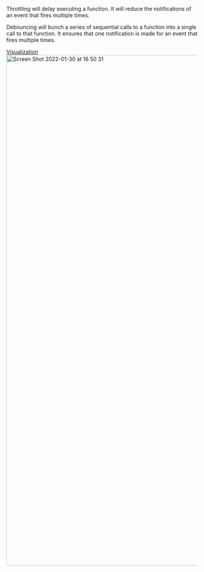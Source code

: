 Throttling will delay executing a function. It will reduce the notifications of an event that fires multiple times.

Debouncing will bunch a series of sequential calls to a function into a single call to that function. It ensures that one notification is made for an event that fires multiple times.

[Visualization](http://demo.nimius.net/debounce_throttle/)    
<img width="1341" alt="Screen Shot 2022-01-30 at 16 50 31" src="https://user-images.githubusercontent.com/37787994/151723090-858efd7f-e0a4-4418-a3df-63a607a501e3.png">


